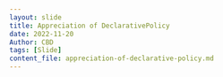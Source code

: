 ```yaml
---
layout: slide
title: Appreciation of DeclarativePolicy
date: 2022-11-20
Author: CBD
tags: [Slide]
content_file: appreciation-of-declarative-policy.md
---
```

